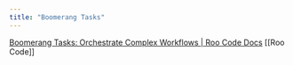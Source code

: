 ```yaml
---
title: "Boomerang Tasks"
---
```


[Boomerang Tasks: Orchestrate Complex Workflows | Roo Code Docs](https://docs.roocode.com/features/boomerang-tasks)
[[Roo Code]]
